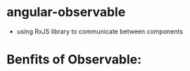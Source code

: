 # angular-observable
- using RxJS library to communicate between components
# Benfits of Observable:
